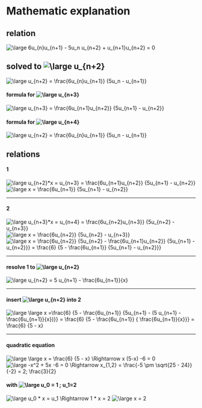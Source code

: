 # Mathematic explanation
## relation
<img src="https://latex.codecogs.com/svg.latex?\dpi{120}&space;\bg_white&space;\large&space;6u_{n}u_{n&plus;1}&space;-&space;5u_n&space;u_{n&plus;2}&space;&plus;&space;u_{n&plus;1}u_{n&plus;2}&space;=&space;0" title="\large 6u_{n}u_{n+1} - 5u_n u_{n+2} + u_{n+1}u_{n+2} = 0" />

## solved to <img src="https://latex.codecogs.com/svg.latex?\dpi{120}&space;\bg_white&space;\large&space;u_{n&plus;2}" title="\large u_{n+2}" />

<img src="https://latex.codecogs.com/svg.latex?\dpi{120}&space;\bg_white&space;\large&space;u_{n&plus;2}&space;=&space;\frac{6u_{n}u_{n&plus;1}}&space;{5u_n&space;-&space;u_{n&plus;1}}" title="\large u_{n+2} = \frac{6u_{n}u_{n+1}} {5u_n - u_{n+1}}" />


#### formula for <img src="https://latex.codecogs.com/svg.latex?\dpi{120}&space;\bg_white&space;\large&space;u_{n&plus;3}" title="\large u_{n+3}" />

<img src="https://latex.codecogs.com/svg.latex?\dpi{120}&space;\bg_white&space;\large&space;u_{n&plus;3}&space;=&space;\frac{6u_{n&plus;1}u_{n&plus;2}}&space;{5u_{n&plus;1}&space;-&space;u_{n&plus;2}}" title="\large u_{n+3} = \frac{6u_{n+1}u_{n+2}} {5u_{n+1} - u_{n+2}}" />


#### formula for <img src="https://latex.codecogs.com/svg.latex?\dpi{120}&space;\bg_white&space;\large&space;u_{n&plus;4}" title="\large u_{n+4}" />


<img src="https://latex.codecogs.com/svg.latex?\dpi{120}&space;\bg_white&space;\large&space;u_{n&plus;3}&space;=&space;\frac{6u_{n&plus;1}u_{n&plus;2}}&space;{5u_{n&plus;1}&space;-&space;u_{n&plus;2}}" title="\large u_{n+2} = \frac{6u_{n}u_{n+1}} {5u_n - u_{n+1}}" />


## relations
#### 1
<img src="https://latex.codecogs.com/svg.latex?\dpi{120}&space;\bg_white&space;\large&space;u_{n&plus;2}*x&space;=&space;u_{n&plus;3}&space;=&space;\frac{6u_{n&plus;1}u_{n&plus;2}}&space;{5u_{n&plus;1}&space;-&space;u_{n&plus;2}}" title="\large u_{n+2}*x = u_{n+3} = \frac{6u_{n+1}u_{n+2}} {5u_{n+1} - u_{n+2}}" />
<img src="https://latex.codecogs.com/svg.latex?\dpi{120}&space;\bg_white&space;\large&space;x&space;=&space;\frac{6u_{n&plus;1}}&space;{5u_{n&plus;1}&space;-&space;u_{n&plus;2}}" title="\large x = \frac{6u_{n+1}} {5u_{n+1} - u_{n+2}}" />

---

#### 2
<img src="https://latex.codecogs.com/svg.latex?\dpi{120}&space;\bg_white&space;\large&space;u_{n&plus;3}*x&space;=&space;u_{n&plus;4}&space;=&space;\frac{6u_{n&plus;2}u_{n&plus;3}}&space;{5u_{n&plus;2}&space;-&space;u_{n&plus;3}}" title="\large u_{n+3}*x = u_{n+4} = \frac{6u_{n+2}u_{n+3}} {5u_{n+2} - u_{n+3}}" />
<img src="https://latex.codecogs.com/svg.latex?\dpi{120}&space;\bg_white&space;\large&space;x&space;=&space;\frac{6u_{n&plus;2}}&space;{5u_{n&plus;2}&space;-&space;u_{n&plus;3}}" title="\large x = \frac{6u_{n+2}} {5u_{n+2} - u_{n+3}}" />
<img src="https://latex.codecogs.com/svg.latex?\dpi{120}&space;\bg_white&space;\large&space;x&space;=&space;\frac{6u_{n&plus;2}}&space;{5u_{n&plus;2}&space;-&space;\frac{6u_{n&plus;1}u_{n&plus;2}}&space;{5u_{n&plus;1}&space;-&space;u_{n&plus;2}}}&space;=&space;\frac{6}&space;{5&space;-&space;\frac{6u_{n&plus;1}}&space;{5u_{n&plus;1}&space;-&space;u_{n&plus;2}}}" title="\large x = \frac{6u_{n+2}} {5u_{n+2} - \frac{6u_{n+1}u_{n+2}} {5u_{n+1} - u_{n+2}}} = \frac{6} {5 - \frac{6u_{n+1}} {5u_{n+1} - u_{n+2}}}" />

---

#### resolve 1 to <img src="https://latex.codecogs.com/svg.latex?\dpi{120}&space;\bg_white&space;\large&space;u_{n&plus;2}" title="\large u_{n+2}" />
<img src="https://latex.codecogs.com/svg.latex?\dpi{120}&space;\bg_white&space;\large&space;u_{n&plus;2}&space;=&space;5&space;u_{n&plus;1}&space;-&space;\frac{6u_{n&plus;1}}{x}" title="\large u_{n+2} = 5 u_{n+1} - \frac{6u_{n+1}}{x}" />

---

#### insert <img src="https://latex.codecogs.com/svg.latex?\dpi{120}&space;\bg_white&space;\large&space;u_{n&plus;2}" title="\large u_{n+2}" /> into 2
<img src="https://latex.codecogs.com/svg.latex?\dpi{120}&space;\bg_white&space;\large&space;\large&space;x&space;=\frac{6}&space;{5&space;-&space;\frac{6u_{n&plus;1}}&space;{5u_{n&plus;1}&space;-&space;(5&space;u_{n&plus;1}&space;-&space;\frac{6u_{n&plus;1}}{x})}}&space;=&space;\frac{6}&space;{5&space;-&space;\frac{6u_{n&plus;1}}&space;{&space;\frac{6u_{n&plus;1}}{x}}}&space;=&space;\frac{6}&space;{5&space;-&space;x}" title="\large \large x =\frac{6} {5 - \frac{6u_{n+1}} {5u_{n+1} - (5 u_{n+1} - \frac{6u_{n+1}}{x})}} = \frac{6} {5 - \frac{6u_{n+1}} { \frac{6u_{n+1}}{x}}} = \frac{6} {5 - x}" />


---

#### quadratic equation

<img src="https://latex.codecogs.com/svg.latex?\dpi{120}&space;\bg_white&space;\large&space;\large&space;x&space;=&space;\frac{6}&space;{5&space;-&space;x}&space;\Rightarrow&space;x&space;(5-x)&space;-6&space;=&space;0" title="\large \large x = \frac{6} {5 - x} \Rightarrow x (5-x) -6 = 0" />
<img src="https://latex.codecogs.com/svg.latex?\dpi{120}&space;\bg_white&space;\large&space;-x^2&space;&plus;&space;5x&space;-6&space;=&space;0&space;\Rightarrow&space;x_{1,2}&space;=&space;\frac{-5&space;\pm&space;\sqrt{25&space;-&space;24}}{-2}&space;=&space;2;&space;\frac{3}{2}" title="\large -x^2 + 5x -6 = 0 \Rightarrow x_{1,2} = \frac{-5 \pm \sqrt{25 - 24}}{-2} = 2; \frac{3}{2}" />

#### with <img src="https://latex.codecogs.com/svg.latex?\dpi{120}&space;\bg_white&space;\large&space;u_0&space;=&space;1&space;;&space;u_1=2" title="\large u_0 = 1 ; u_1=2" />
<img src="https://latex.codecogs.com/svg.latex?\dpi{120}&space;\bg_white&space;\large&space;u_0&space;*&space;x&space;=&space;u_1&space;\Rightarrow&space;1&space;*&space;x&space;=&space;2" title="\large u_0 * x = u_1 \Rightarrow 1 * x = 2" />
<img src="https://latex.codecogs.com/svg.latex?\dpi{120}&space;\bg_white&space;\large&space;x&space;=&space;2" title="\large x = 2" />




